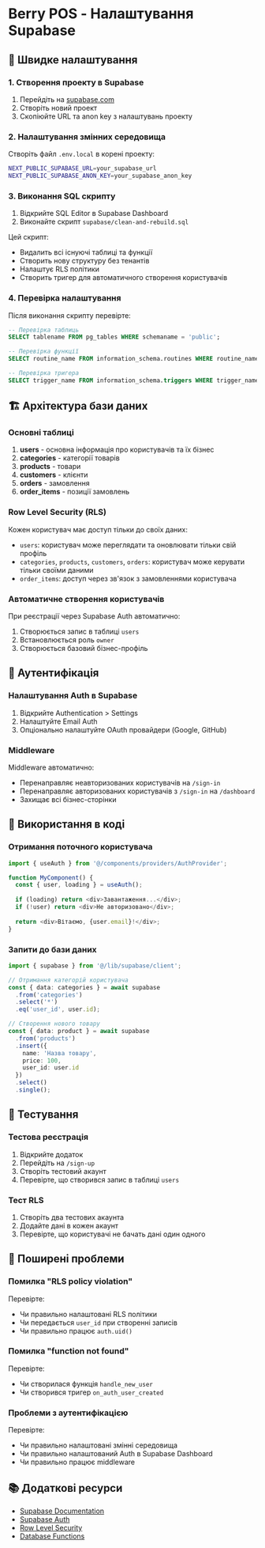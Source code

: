 # Berry POS - Налаштування Supabase

## 🚀 Швидке налаштування

### 1. Створення проекту в Supabase

1. Перейдіть на [supabase.com](https://supabase.com)
2. Створіть новий проект
3. Скопіюйте URL та anon key з налаштувань проекту

### 2. Налаштування змінних середовища

Створіть файл `.env.local` в корені проекту:

```bash
NEXT_PUBLIC_SUPABASE_URL=your_supabase_url
NEXT_PUBLIC_SUPABASE_ANON_KEY=your_supabase_anon_key
```

### 3. Виконання SQL скрипту

1. Відкрийте SQL Editor в Supabase Dashboard
2. Виконайте скрипт `supabase/clean-and-rebuild.sql`

Цей скрипт:
- Видалить всі існуючі таблиці та функції
- Створить нову структуру без тенантів
- Налаштує RLS політики
- Створить тригер для автоматичного створення користувачів

### 4. Перевірка налаштування

Після виконання скрипту перевірте:

```sql
-- Перевірка таблиць
SELECT tablename FROM pg_tables WHERE schemaname = 'public';

-- Перевірка функції
SELECT routine_name FROM information_schema.routines WHERE routine_name = 'handle_new_user';

-- Перевірка тригера
SELECT trigger_name FROM information_schema.triggers WHERE trigger_name = 'on_auth_user_created';
```

## 🏗️ Архітектура бази даних

### Основні таблиці

1. **users** - основна інформація про користувачів та їх бізнес
2. **categories** - категорії товарів
3. **products** - товари
4. **customers** - клієнти
5. **orders** - замовлення
6. **order_items** - позиції замовлень

### Row Level Security (RLS)

Кожен користувач має доступ тільки до своїх даних:

- `users`: користувач може переглядати та оновлювати тільки свій профіль
- `categories`, `products`, `customers`, `orders`: користувач може керувати тільки своїми даними
- `order_items`: доступ через зв'язок з замовленнями користувача

### Автоматичне створення користувачів

При реєстрації через Supabase Auth автоматично:
1. Створюється запис в таблиці `users`
2. Встановлюється роль `owner`
3. Створюється базовий бізнес-профіль

## 🔐 Аутентифікація

### Налаштування Auth в Supabase

1. Відкрийте Authentication > Settings
2. Налаштуйте Email Auth
3. Опціонально налаштуйте OAuth провайдери (Google, GitHub)

### Middleware

Middleware автоматично:
- Перенаправляє неавторизованих користувачів на `/sign-in`
- Перенаправляє авторизованих користувачів з `/sign-in` на `/dashboard`
- Захищає всі бізнес-сторінки

## 📱 Використання в коді

### Отримання поточного користувача

```typescript
import { useAuth } from '@/components/providers/AuthProvider';

function MyComponent() {
  const { user, loading } = useAuth();
  
  if (loading) return <div>Завантаження...</div>;
  if (!user) return <div>Не авторизовано</div>;
  
  return <div>Вітаємо, {user.email}!</div>;
}
```

### Запити до бази даних

```typescript
import { supabase } from '@/lib/supabase/client';

// Отримання категорій користувача
const { data: categories } = await supabase
  .from('categories')
  .select('*')
  .eq('user_id', user.id);

// Створення нового товару
const { data: product } = await supabase
  .from('products')
  .insert({
    name: 'Назва товару',
    price: 100,
    user_id: user.id
  })
  .select()
  .single();
```

## 🧪 Тестування

### Тестова реєстрація

1. Відкрийте додаток
2. Перейдіть на `/sign-up`
3. Створіть тестовий акаунт
4. Перевірте, що створився запис в таблиці `users`

### Тест RLS

1. Створіть два тестових акаунта
2. Додайте дані в кожен акаунт
3. Перевірте, що користувачі не бачать дані один одного

## 🚨 Поширені проблеми

### Помилка "RLS policy violation"

Перевірте:
- Чи правильно налаштовані RLS політики
- Чи передається `user_id` при створенні записів
- Чи правильно працює `auth.uid()`

### Помилка "function not found"

Перевірте:
- Чи створилася функція `handle_new_user`
- Чи створився тригер `on_auth_user_created`

### Проблеми з аутентифікацією

Перевірте:
- Чи правильно налаштовані змінні середовища
- Чи правильно налаштований Auth в Supabase Dashboard
- Чи правильно працює middleware

## 📚 Додаткові ресурси

- [Supabase Documentation](https://supabase.com/docs)
- [Supabase Auth](https://supabase.com/docs/guides/auth)
- [Row Level Security](https://supabase.com/docs/guides/auth/row-level-security)
- [Database Functions](https://supabase.com/docs/guides/database/functions)
